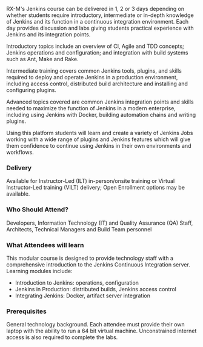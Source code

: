 <!-- CI with Jenkins -->

RX-M's Jenkins course can be delivered in 1, 2 or 3 days depending on whether students require introductory, intermediate or in-depth knowledge of Jenkins and its function in a continuous integration environment. Each day provides discussion and labs giving students practical experience with Jenkins and its integration points.

Introductory topics include an overview of CI, Agile and TDD concepts; Jenkins operations and configuration; and integration with build systems such as Ant, Make and Rake.

Intermediate training covers common Jenkins tools, plugins, and skills required to deploy and operate Jenkins in a production environment, including access control, distributed build architecture and installing and configuring plugins.

Advanced topics covered are common Jenkins integration points and skills needed to maximize the function of Jenkins in a modern enterprise, including using Jenkins with Docker, building automation chains and writing plugins.

Using this platform students will learn and create a variety of Jenkins Jobs working with a wide range of plugins and Jenkins features which will give them confidence to continue using Jenkins in their own environments and workflows.


### Delivery

Available for Instructor-Led (ILT) in-person/onsite training or Virtual Instructor-Led training (VILT) delivery; Open Enrollment options may be available.


### Who Should Attend?

Developers, Information Technology (IT) and Quality Assurance (QA) Staff, Architects, Technical Managers and Build Team personnel


### What Attendees will learn

This modular course is designed to provide technology staff with a comprehensive introduction to the Jenkins Continuous
Integration server. Learning modules include:

- Introduction to Jenkins: operations, configuration
- Jenkins in Production: distributed builds, Jenkins access control
- Integrating Jenkins: Docker, artifact server integration


### Prerequisites

General technology background. Each attendee must provide their own laptop with the ability to run a 64 bit virtual
machine. Unconstrained internet access is also required to complete the labs.



